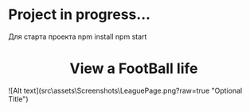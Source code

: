 # Project in progress...
Для старта проекта 
npm install
npm start
<h1 align="center">View a FootBall life</h1>
![Alt text](src\assets\Screenshots\LeaguePage.png?raw=true "Optional Title")
